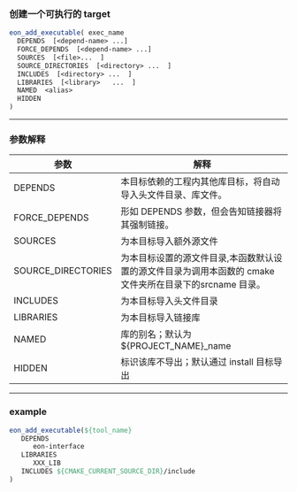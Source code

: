 ###  创建一个可执行的 target
```cmake
eon_add_executable( exec_name
  DEPENDS  [<depend-name> ...]
  FORCE_DEPENDS  [<depend-name> ...]           
  SOURCES  [<file>...  ]           
  SOURCE_DIRECTORIES  [<directory> ...  ]           
  INCLUDES  [<directory> ...  ]           
  LIBRARIES  [<library>   ...  ]           
  NAMED  <alias>
  HIDDEN
)
```
---
###  参数解释
| 参数     | 解释 | 
|---------|------|
| DEPENDS | 本目标依赖的工程内其他库目标，将自动导入头文件目录、库文件。| 
| FORCE_DEPENDS | 形如 DEPENDS 参数，但会告知链接器将其强制链接。| 
| SOURCES     | 为本目标导入额外源文件  | 
| SOURCE_DIRECTORIES | 为本目标设置的源文件目录,本函数默认设置的源文件目录为调用本函数的 cmake 文件夹所在目录下的srcname 目录。|
| INCLUDES | 为本目标导入头文件目录 |
| LIBRARIES | 为本目标导入链接库|
| NAMED | 库的别名；默认为 ${PROJECT_NAME}_name|
|HIDDEN|标识该库不导出；默认通过 install 目标导出|
---
###  example
```cmake
eon_add_executable(${tool_name}
   DEPENDS
      eon-interface
   LIBRARIES
      XXX_LIB
   INCLUDES ${CMAKE_CURRENT_SOURCE_DIR}/include
)
```